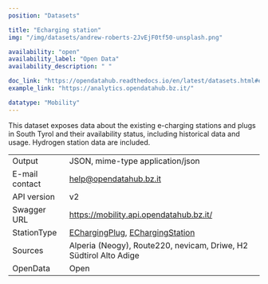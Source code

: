 ```yaml
---
position: "Datasets"

title: "Echarging station"
img: "/img/datasets/andrew-roberts-2JvEjF0tf50-unsplash.png"

availability: "open"
availability_label: "Open Data"
availability_description: " "

doc_link: "https://opendatahub.readthedocs.io/en/latest/datasets.html#echarging-dataset"
example_link: "https://analytics.opendatahub.bz.it/"

datatype: "Mobility"
---
```


This dataset exposes data about the existing e-charging stations and plugs in South Tyrol and their availability status, including historical data and usage. Hydrogen station data are included.

|                |                                                                   |
| :------------- | ----------------------------------------------------------------- |
| Output         | JSON, mime-type application/json                                  |
| E-mail contact | help@opendatahub.bz.it                                            |
| API version    | v2                                                                |
| Swagger URL    | https://mobility.api.opendatahub.bz.it/                           |
| StationType    | [EChargingPlug](https://mobility.api.opendatahub.bz.it/v2/flat/EChargingPlug,EChargingStation), [EChargingStation](https://mobility.api.opendatahub.bz.it/v2/flat/EChargingPlug,EChargingStation)                     |
| Sources        | Alperia (Neogy), Route220, nevicam, Driwe, H2 Südtirol Alto Adige |
| OpenData       | Open                                                              |
